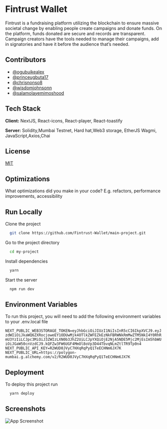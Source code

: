 # Fintrust Wallet

Fintrust is a fundraising platform utilizing the blockchain to ensure massive societal change by enabling people create campaigns and donate funds. On the platform, funds donated are secure and records are transparent. Campaign creators have the tools needed to manage their campaigns, add in signatories and have it before the audience that’s needed.



## Contributors

- [@ogubuikealex](ogubuikealex@gmail.com)
- [@princeugbuta17](princeugbuta17@gmail.com)
- [@chrisnonso8](chrisnonso8@gmail.com)
- [@wisdomjohnsonn](wisdomjohnsonn@gmail.com)
- [@salamolayemimoshood](salamolayemimoshood@gmail.com)

## Tech Stack

**Client:** NextJS, React-icons, React-player, React-toastify

**Server:** Solidity,Mumbai Testnet, Hard hat,Web3 storage, EtherJS
Wagmi, JavaScript,Axios,Chai

## License

[MIT](https://choosealicense.com/licenses/mit/)


## Optimizations

What optimizations did you make in your code? E.g. refactors, performance improvements, accessibility


## Run Locally

Clone the project

```bash
  git clone https://github.com/Fintrust-Wallet/main-project.git
```

Go to the project directory

```bash
  cd my-project
```

Install dependencies

```bash
  yarn
```

Start the server

```bash
  npm run dev
```


## Environment Variables

To run this project, you will need to add the following environment variables to your .env.local file

`NEXT_PUBLIC_WEB3STORAGE_TOKEN=eyJhbGciOiJIUzI1NiIsInR5cCI6IkpXVCJ9.eyJzdWIiOiJkaWQ6ZXRocjoweEY1ODUwMjk4OTlkZWFEZkEzNkFBRWNkRmMwZTM5NkI4Y0RhRmU3YzIiLCJpc3MiOiJ3ZWIzLXN0b3JhZ2UiLCJpYXQiOjE2NjA5NDE5Mjc2MjEsIm5hbWUiOiJGaW50cnVzdCJ9.kQFZw3FW6UGF4MmOl8oVp3D44TbvqNLmZtlTR9Tp0n4`
`NEXT_PUBLIC_API_KEY=R2WUD0JVyC7HXqRqPyQ1TeECHNm6JX7K`
`NEXT_PUBLIC_URL=https://polygon-mumbai.g.alchemy.com/v2/R2WUD0JVyC7HXqRqPyQ1TeECHNm6JX7K`


## Deployment

To deploy this project run

```bash
  yarn deploy
```




## Screenshots

![App Screenshot]([https://drive.google.com/file/d/10m2xrdy6jPj6IusC2cI2AmluCUIrS7rH/view?usp=sharing](https://drive.google.com/file/d/1-7kKzxo0imeZxYAZbKFnN9EtWLbGa7ZN/view?usp=sharing))
